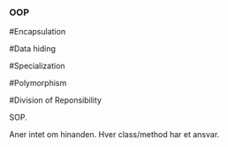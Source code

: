 ### OOP


#Encapsulation

#Data hiding

#Specialization

#Polymorphism

#Division of Reponsibility

SOP.

Aner intet om hinanden. Hver class/method har et ansvar.

